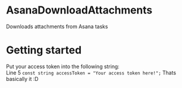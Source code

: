 # AsanaDownloadAttachments
Downloads attachments from Asana tasks
# Getting started
Put your access token into the following string:  
Line 5 `const string accessToken = "Your access token here!";`
Thats basically it :D
